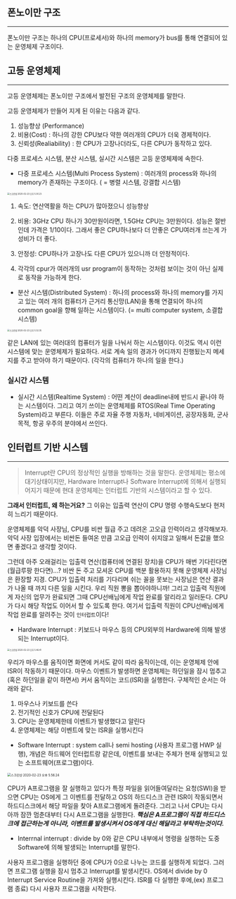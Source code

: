 ## 폰노이만 구조

------

폰노이만 구조는 하나의 CPU(프로세서)와 하나의 memory가 bus를 통해 연결되어 있는 운영체제 구조이다.

## 고등 운영체제

------

고등 운영체제는 폰노이만 구조에서 발전된 구조의 운영체제를 말한다.

고등 운영체제가 만들어 지게 된 이유는 다음과 같다.
 1. 성능향상 (Performance)
 2. 비용(Cost) : 하나의 강한 CPU보다 약한 여러개의 CPU가 더욱 경제적이다.
 3. 신뢰성(Realiability) : 한 CPU가 고장나더라도, 다른 CPU가 동작하고 있다.

다중 프로세스 시스템, 분산 시스템, 실시간 시스템은 고등 운영체제에 속한다.

- 다중 프로세스 시스템(Multi Process System) : 여러개의 process와 하나의 memory가 존재하는 구조이다. ( = 병렬 시스템, 강결합 시스템)

<img src="/Users/DaeHyeon/Library/Application Support/typora-user-images/스크린샷 2020-02-23 오후 5.30.23.png" alt="스크린샷 2020-02-23 오후 5.30.23" style="zoom:33%;" />

1. 속도: 연산역활을 하는 CPU가 많아졌으니 성능향상

2. 비용: 3GHz CPU 하나가 30만원이라면, 1.5GHz CPU는 3만원이다. 성능은 절반인데 가격은 1/10이다. 그래서 좋은 CPU하나보다 더 안좋은 CPU여러개 쓰는게 가성비가 더 좋다.

3. 안정성: CPU하나가 고장나도 다른 CPU가 있으니까 더 안정적이다.

4. 각각의 cpur가 여러개의 usr program이 동작하는 것처럼 보이는 것이 아닌 실제로 동작을 가능하게 한다. 

- 분산 시스템(Distributed System) : 하나의 process와 하나의 memory를 가지고 있는 여러 개의 컴퓨터가 근거리 통신망(LAN)을 통해 연결되어 하나의 common goal을 향해 일하는 시스템이다. (= multi computer system, 소결합 시스템)

<img src="/Users/DaeHyeon/Library/Application Support/typora-user-images/스크린샷 2020-02-23 오후 5.32.35.png" alt="스크린샷 2020-02-23 오후 5.32.35" style="zoom: 33%;" />

같은 LAN에 있는 여러대의 컴퓨터가 일을 나눠서 하는 시스템이다. 이것도 역시 이런 시스템에 맞는 운영체제가 필요하다. 서로 계속 일의 경과가 어디까지 진행됬는지 메세지를 주고 받아야 하기 때문이다. (각각의 컴퓨터가 하나의 일을 한다.)

### 실시간 시스템

- 실시간 시스템(Realtime System) : 어떤 계산이 deadline내에 반드시 끝나야 하는 시스템이다. 그리고 여기 쓰이는 운영체제를 RTOS(Real Time Operating System)라고 부른다. 이들은 주로 자율 주행 자동차, 네비게이션, 공장자동화, 군사 목적, 항공 우주의 분야에서 쓰인다.

 

## 인터럽트 기반 시스템

------

> Interrupt란 CPU의 정상적인 실행을 방해하는 것을 말한다. 운영체제는 평소에 대기상태이지만, Hardware Interrupt나 Software Interrupt에 의해서 실행되어지기 때문에 현대 운영체제는 인터럽트 기반의 시스템이라고 할 수 있다.



**그래서 인터럽트, 왜 하는거요?**
그 이유는 입출력 연산이 CPU 명령 수행속도보다 현저히 느리기 때문이다.

운영체제를 악덕 사장님, CPU를 비싼 월급 주고 데려온 고오급 인력이라고 생각해보자. 악덕 사장 입장에서는 비싼돈 들여온 만큼 고오급 인력이 쉬지않고 일해서 돈값을 했으면 좋겠다고 생각할 것이다.

그런데 아주 오래걸리는 입출력 연산(컴퓨터에 연결된 장치)을 CPU가 매번 기다린다면(월급루팡 한다면)...? 비싼 돈 주고 모셔온 CPU를 백분 활용하지 못해 운영체제 사장님은 환장할 지경.
CPU가 입출력 처리를 기다리며 쉬는 꼴을 못보는 사장님은 연산 결과가 나올 때 까지 다른 일을 시킨다. 우리 직원 뽕을 뽑아야하니까!
그리고 입출력 직원에게 자신의 업무가 완료되면 그때 CPU선배님에게 작업 완료를 알리라고 일러둔다. CPU가 다시 해당 작업도 이어서 할 수 있도록 한다.
여기서 입출력 직원이 CPU선배님에게 작업 완료를 알려주는 것이 `인터럽트`이다!



- Hardware Interrupt : 키보드나 마우스 등의 CPU외부의 Hardware에 의해 발생되는 Interrupt이다.

<img src="/Users/DaeHyeon/Library/Application Support/typora-user-images/스크린샷 2020-02-23 오후 5.46.41.png" alt="스크린샷 2020-02-23 오후 5.46.41" style="zoom:33%;" />

우리가 마우스를 움직이면 화면에 커서도 같이 따라 움직이는데, 이는 운영체제 안에 ISR이 작동하기 때문이다. 마우스 이벤트가 발생하면 운영체제는 하던일을 잠시 멈추고(혹은 하던일을 같이 하면서) 커서 움직이는 코드(ISR)을 실행한다. 구체적인 순서는 아래와 같다.

1. 마우스나 키보드를 쓴다
2. 전기적인 신호가 CPU에 전달된다
3. CPU는 운영체제한테 이벤트가 발생했다고 알린다
4. 운영체제는 해당 이벤트에 맞는 ISR을 실행시킨다





- Software Interrupt : system call나 semi hosting (사용자 프로그램 HWP 실행), 개념은 하드웨어 인터럽트랑 같은데, 이벤트를 보내는 주체가 현재 실행되고 있는 소프트웨어(프로그램)이다.

<img src="/Users/DaeHyeon/Library/Application Support/typora-user-images/스크린샷 2020-02-23 오후 5.56.24.png" alt="스크린샷 2020-02-23 오후 5.56.24" style="zoom:50%;" />

 CPU가 A프로그램을 잘 실행하고 있다가 특정 파일을 읽어들여달라는 요청(SWI)을 받으면 CPU는 OS에게 그 이벤트를 전달하고 OS의 하드디스크 관련 ISR이 작동되면서 하드디스크에서 해당 파일을 찾아 A프로그램에게 돌려준다. 그리고 나서 CPU는 다시 아까 잠깐 멈춘대부터 다시 A프로그램을 실행한다. ***핵심은 A프로그램이 직접 하드디스크에 접근하는게 아니라, 이벤트를 발생시켜서 OS에게 대신 해달라고 부탁하는것이다.***



- Interrnal interrupt : divide by 0와 같은 CPU 내부에서 명령을 실행하는 도중 Software에 의해 발생되는 Interrupt를 말한다.

 사용자 프로그램을 실행하던 중에 CPU가 0으로 나누는 코드를 실행하게 되었다. 그러면 프로그램 실행을 잠시 멈추고 Interrupt를 발생시킨다. OS에서 divide by 0 Interrupt Service Routine을 가져와 실행시킨다. ISR를 다 실행한 후에,(ex) 프로그램 종료) 다시 사용자 프로그램을 시작한다.